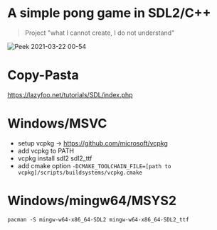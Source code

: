 # A simple pong game in SDL2/C++

> Project "what I cannot create, I do not understand"

![Peek 2021-03-22 00-54](https://user-images.githubusercontent.com/20123683/111943876-c50e7880-8aac-11eb-849e-a98f12ca7e43.gif)

# Copy-Pasta

<https://lazyfoo.net/tutorials/SDL/index.php>

# Windows/MSVC

+ setup vcpkg -> https://github.com/microsoft/vcpkg
+ add vcpkg to PATH
+ vcpkg install sdl2 sdl2_ttf
+ add cmake option `-DCMAKE_TOOLCHAIN_FILE=[path to vcpkg]/scripts/buildsystems/vcpkg.cmake`

# Windows/mingw64/MSYS2

`pacman -S mingw-w64-x86_64-SDL2 mingw-w64-x86_64-SDL2_ttf`
